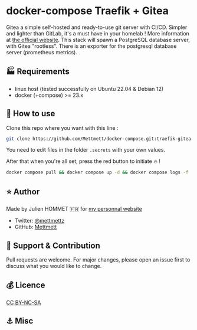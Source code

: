 # docker-compose Traefik + Gitea

Gitea a simple self-hosted and ready-to-use git server with CI/CD. Simpler and lighter than GitLab, it's a must have in your homelab ! More information at [the official website](https://docs.gitea.com/). This stack will spawn a PostgreSQL database server, with Gitea "rootless". There is an exporter for the postgresql database server (prometheus metrics).

## :factory: Requirements

* linux host (tested successfully on Ubuntu 22.04 & Debian 12)
* docker (+compose) >= 23.x

## :rocket: How to use

Clone this repo where you want with this line :

```bash
git clone https://github.com/Mettmett/docker-compose.git:traefik-gitea
```

You need to edit files in the folder `.secrets` with your own values.

After that when you're all set, press the red button to initiate :fire: !

```bash
docker compose pull && docker compose up -d && docker compose logs -f
```

## :star: Author

Made by Julien HOMMET :fr: for [my personnal website](https://j.hommet.net)

* Twitter: [@mettmettz](https://twitter.com/mettmettz)
* GitHub: [Mettmett](https://github.com/Mettmett)

## :wrench: Support & Contribution

Pull requests are welcome. For major changes, please open an issue first to discuss what you would like to change.

## :moneybag: Licence

[CC BY-NC-SA](https://creativecommons.org/licenses/by-nc-sa/4.0)

## :anchor: Misc
